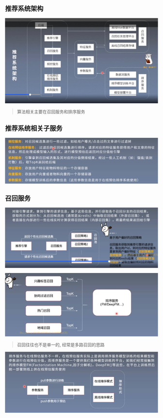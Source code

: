 ## 推荐系统架构

![image-20201126212758525](/img/in-post/20_07/image-20201126212758525.png)

> 算法相关主要在召回服务和排序服务

## 推荐系统相关子服务

![image-20201126213559916](/img/in-post/20_07/image-20201126213559916.png)

## 召回服务

![image-20201126214131245](/img/in-post/20_07/image-20201126214131245.png)

![image-20201126214208264](/img/in-post/20_07/image-20201126214208264.png)

> 召回往往也不是单一的, 经常是多路召回的思路

![image-20201126214441670](/img/in-post/20_07/image-20201126214441670.png)













